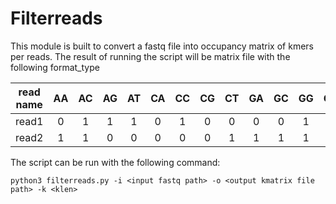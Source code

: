# Filterreads

This module is built to convert a fastq file into occupancy matrix of kmers per reads. The result of running the script will be matrix file with the following format_type

| read name | AA | AC | AG | AT | CA | CC | CG | CT | GA | GC | GG | GT | TA | TC | TG | TT |
|:---------:|:--:|:--:|:--:|:--:|:--:|:--:|:--:|:--:|:--:|:--:|:--:|:--:|:--:|:--:|:--:|:--:|
| read1     |  0 |  1 | 1  |  1 |  0 | 1  | 0  | 0  |  0 | 0  | 1  | 0  | 1  |  0 |  0 | 0  |
| read2     | 1  | 1  | 0  | 0  | 0  | 0  | 0  | 1  |  1 | 1  | 1  | 0  | 0  |  1 |  0 | 1  |

The script can be run with the following command:

```{sh}
python3 filterreads.py -i <input fastq path> -o <output kmatrix file path> -k <klen>
```
